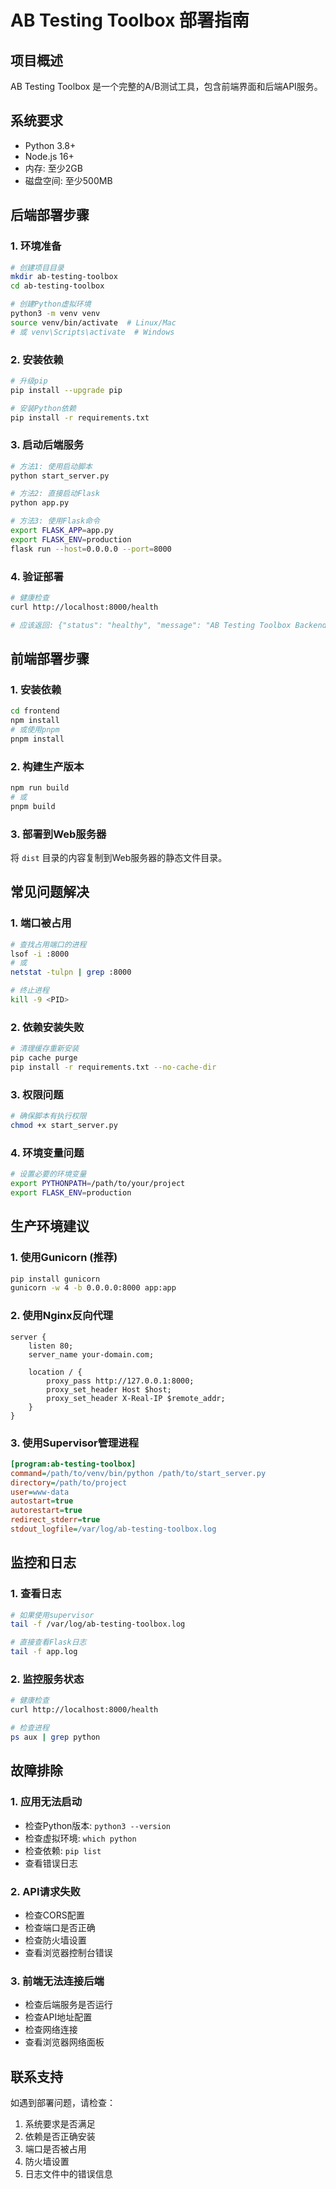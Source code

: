 # AB Testing Toolbox 部署指南

## 项目概述
AB Testing Toolbox 是一个完整的A/B测试工具，包含前端界面和后端API服务。

## 系统要求
- Python 3.8+
- Node.js 16+
- 内存: 至少2GB
- 磁盘空间: 至少500MB

## 后端部署步骤

### 1. 环境准备
```bash
# 创建项目目录
mkdir ab-testing-toolbox
cd ab-testing-toolbox

# 创建Python虚拟环境
python3 -m venv venv
source venv/bin/activate  # Linux/Mac
# 或 venv\Scripts\activate  # Windows
```

### 2. 安装依赖
```bash
# 升级pip
pip install --upgrade pip

# 安装Python依赖
pip install -r requirements.txt
```

### 3. 启动后端服务
```bash
# 方法1: 使用启动脚本
python start_server.py

# 方法2: 直接启动Flask
python app.py

# 方法3: 使用Flask命令
export FLASK_APP=app.py
export FLASK_ENV=production
flask run --host=0.0.0.0 --port=8000
```

### 4. 验证部署
```bash
# 健康检查
curl http://localhost:8000/health

# 应该返回: {"status": "healthy", "message": "AB Testing Toolbox Backend is running"}
```

## 前端部署步骤

### 1. 安装依赖
```bash
cd frontend
npm install
# 或使用pnpm
pnpm install
```

### 2. 构建生产版本
```bash
npm run build
# 或
pnpm build
```

### 3. 部署到Web服务器
将 `dist` 目录的内容复制到Web服务器的静态文件目录。

## 常见问题解决

### 1. 端口被占用
```bash
# 查找占用端口的进程
lsof -i :8000
# 或
netstat -tulpn | grep :8000

# 终止进程
kill -9 <PID>
```

### 2. 依赖安装失败
```bash
# 清理缓存重新安装
pip cache purge
pip install -r requirements.txt --no-cache-dir
```

### 3. 权限问题
```bash
# 确保脚本有执行权限
chmod +x start_server.py
```

### 4. 环境变量问题
```bash
# 设置必要的环境变量
export PYTHONPATH=/path/to/your/project
export FLASK_ENV=production
```

## 生产环境建议

### 1. 使用Gunicorn (推荐)
```bash
pip install gunicorn
gunicorn -w 4 -b 0.0.0.0:8000 app:app
```

### 2. 使用Nginx反向代理
```nginx
server {
    listen 80;
    server_name your-domain.com;
    
    location / {
        proxy_pass http://127.0.0.1:8000;
        proxy_set_header Host $host;
        proxy_set_header X-Real-IP $remote_addr;
    }
}
```

### 3. 使用Supervisor管理进程
```ini
[program:ab-testing-toolbox]
command=/path/to/venv/bin/python /path/to/start_server.py
directory=/path/to/project
user=www-data
autostart=true
autorestart=true
redirect_stderr=true
stdout_logfile=/var/log/ab-testing-toolbox.log
```

## 监控和日志

### 1. 查看日志
```bash
# 如果使用supervisor
tail -f /var/log/ab-testing-toolbox.log

# 直接查看Flask日志
tail -f app.log
```

### 2. 监控服务状态
```bash
# 健康检查
curl http://localhost:8000/health

# 检查进程
ps aux | grep python
```

## 故障排除

### 1. 应用无法启动
- 检查Python版本: `python3 --version`
- 检查虚拟环境: `which python`
- 检查依赖: `pip list`
- 查看错误日志

### 2. API请求失败
- 检查CORS配置
- 检查端口是否正确
- 检查防火墙设置
- 查看浏览器控制台错误

### 3. 前端无法连接后端
- 检查后端服务是否运行
- 检查API地址配置
- 检查网络连接
- 查看浏览器网络面板

## 联系支持
如遇到部署问题，请检查：
1. 系统要求是否满足
2. 依赖是否正确安装
3. 端口是否被占用
4. 防火墙设置
5. 日志文件中的错误信息 